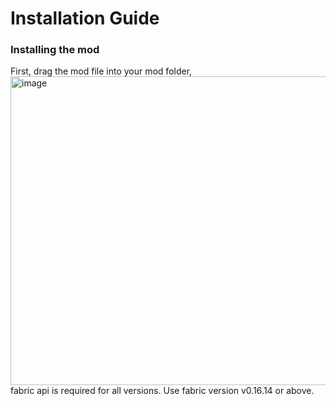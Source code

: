 # Installation Guide
### Installing the mod
First, drag the mod file into your mod folder, <img width="630" height="494" alt="image" src="https://github.com/user-attachments/assets/b925d3a4-2330-448a-b4c7-1f0d0182f62c" />
fabric api is required for all versions. Use fabric version v0.16.14 or above.
